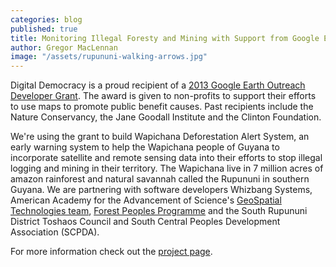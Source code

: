 ```yaml
---
categories: blog
published: true
title: Monitoring Illegal Foresty and Mining with Support from Google Earth Outreach
author: Gregor MacLennan
image: "/assets/rupununi-walking-arrows.jpg"
---
```


Digital Democracy is a proud recipient of a [2013 Google Earth Outreach Developer Grant](http://www.google.com/earth/outreach/grants/developer/index.html). The award is given to non-profits to support their efforts to use maps to promote public benefit causes. Past recipients include the Nature Conservancy, the Jane Goodall Institute and the Clinton Foundation.

We're using the grant to build Wapichana Deforestation Alert System, an early warning system to help the Wapichana people of Guyana to incorporate satellite and remote sensing data into their efforts to stop illegal logging and mining in their territory. The Wapichana live in 7 million acres of amazon rainforest and natural savannah called the Rupununi in southern Guyana. We are partnering with software developers Whizbang Systems, American Academy for the Advancement of Science's [GeoSpatial Technologies team](shr.aaas.org/geotech/flaring.shtml), [Forest Peoples Programme](http://www.forestpeoples.org/) and the South Rupununi District Toshaos Council and South Central Peoples Development Association (SCPDA).

For more information check out the [project page](http://www.tieppu.com/ourwork/guyana/).

